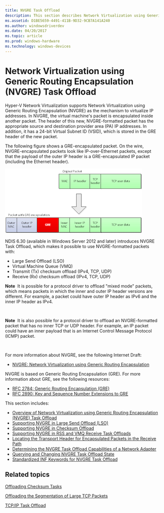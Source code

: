 ```yaml
---
title: NVGRE Task Offload
description: This section describes Network Virtualization using Generic Routing Encapsulation (NVGRE) Task Offload
ms.assetid: D1BE5659-4491-411B-9D32-9CB7A141A240
ms.author: windowsdriverdev
ms.date: 04/20/2017
ms.topic: article
ms.prod: windows-hardware
ms.technology: windows-devices
---
```


# Network Virtualization using Generic Routing Encapsulation (NVGRE) Task Offload

Hyper-V Network Virtualization supports Network Virtualization using Generic Routing Encapsulation (NVGRE) as the mechanism to virtualize IP addresses. In NVGRE, the virtual machine's packet is encapsulated inside another packet. The header of this new, NVGRE-formatted packet has the appropriate source and destination provider area (PA) IP addresses. In addition, it has a 24-bit Virtual Subnet ID (VSID), which is stored in the GRE header of the new packet.

The following figure shows a GRE-encapsulated packet. On the wire, NVGRE-encapsulated packets look like IP-over-Ethernet packets, except that the payload of the outer IP header is a GRE-encapsulated IP packet (including the Ethernet header).

![comparison between original packet and packet with gre encapsulation. both contain mac (gre contains inner mac), ip header (gre contains inner ip header), tcp header, and tcp user data. in addition, packet with gre encapsulation contains outer mac, outer ip header, and gre.](images/nvgre.png)

NDIS 6.30 (available in Windows Server 2012 and later) introduces NVGRE Task Offload, which makes it possible to use NVGRE-formatted packets with:

-   Large Send Offload (LSO)
-   Virtual Machine Queue (VMQ)
-   Transmit (Tx) checksum offload (IPv4, TCP, UDP)
-   Receive (Rx) checksum offload (IPv4, TCP, UDP)

**Note**  It is possible for a protocol driver to offload "mixed mode" packets, which means packets in which the inner and outer IP header versions are different. For example, a packet could have outer IP header as IPv6 and the inner IP header as IPv4.

 

**Note**  It is also possible for a protocol driver to offload an NVGRE-formatted packet that has no inner TCP or UDP header. For example, an IP packet could have an inner payload that is an Internet Control Message Protocol (ICMP) packet.

 

For more information about NVGRE, see the following Internet Draft:

-   [NVGRE: Network Virtualization using Generic Routing Encapsulation](http://ietfreport.isoc.org/idref/draft-sridharan-virtualization-nvgre/)

NVGRE is based on Generic Routing Encapsulation (GRE). For more information about GRE, see the following resources:

-   [RFC 2784: Generic Routing Encapsulation (GRE)](http://tools.ietf.org/html/rfc2784)
-   [RFC 2890: Key and Sequence Number Extensions to GRE](http://tools.ietf.org/html/rfc2890)

This section includes:

-   [Overview of Network Virtualization using Generic Routing Encapsulation (NVGRE) Task Offload](overview-of-network-virtualization-using-generic-routing-encapsulation--nvgre--task-offload.md)
-   [Supporting NVGRE in Large Send Offload (LSO)](supporting-nvgre-in-large-send-offload--lso-.md)
-   [Supporting NVGRE in Checksum Offload](supporting-nvgre-in-checksum-offload.md)
-   [Supporting NVGRE in RSS and VMQ Receive Task Offloads](supporting-nvgre-in-rss-and-vmq-receive-task-offloads.md)
-   [Locating the Transport Header for Encapsulated Packets in the Receive Path](locating-the-transport-header-for-encapsulaged-packets-in-the-receive-path.md)
-   [Determining the NVGRE Task Offload Capabilities of a Network Adapter](determining-the-nvgre-task-offload-capabilities-of-a-network-adapter.md)
-   [Querying and Changing NVGRE Task Offload State](querying-and-changing-nvgre-task-offload-state.md)
-   [Standardized INF Keywords for NVGRE Task Offload](standardized-inf-keywords-for-nvgre-task-offload.md)

## Related topics


[Offloading Checksum Tasks](offloading-checksum-tasks.md)

[Offloading the Segmentation of Large TCP Packets](offloading-the-segmentation-of-large-tcp-packets.md)

[TCP/IP Task Offload](task-offload.md)

 

 







